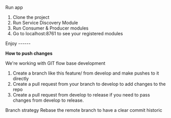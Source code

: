 Run app 

1. Clone the project
2. Run Service Discovery Module
3. Run Consumer & Producer modules
4. Go to localhost:8761 to see your registered modules

Enjoy ------ 

**How to push changes**

We're working with GIT flow base development
1. Create a branch like this feature/<name of your branch> from develop and make pushes to it directly 
2. Create a pull request from your branch to develop to add changes to the repo
3. Create a pull request from develop to release if you need to pass changes from develop to release.


Branch strategy
Rebase the remote branch to have a clear commit historic